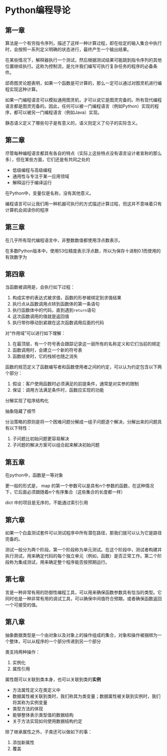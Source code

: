 # Python编程导论

## 第一章

算法是一个有穷指令序列，描述了这样一种计算过程，即在给定的输入集合中执行时，会按照一系列定义明确的状态进行，最终产生一个输出结果。

在某些情况下，解释器执行一个测试，然后根据测试结果可能跳到指令序列的其他位置继续执行。这称为控制流，是允许我们编写可执行复杂任务的程序的必备条件。

邱奇图灵论题表明，如果一个函数是可计算的，那么一定可以通过对图灵机进行编程实现这种计算。

如果一门编程语言可以模拟通用图灵机，才可以说它是图灵完备的。所有现代编程语言都是图灵完备的。因此，任何可以被一门编程语言（例如Python）实现的程序，都可以被另一门编程语言（例如Java）实现。

静态语义定义了哪些句子是有意义的，语义则定义了句子的实际含义。

## 第二章

尽管每种编程语言都具有各自的特点（实际上这些特点没有语言设计者宣称的那么多），但在某些方面，它们还是有共同之处的

* 低级编程与高级编程
* 通用性与专注于某一应用领域
* 解释运行于编译运行

 在Python中，变量仅是名称，没有其他意义。

编程语言可以让我们用一种机器可执行的方式描述计算过程，但这并不意味着只有计算机会阅读你的程序

## 第三章

在几乎所有现代编程语言中，非整数数值都使用浮点数表示。

在多数Python版本中，使用53位精度表示浮点数，所以为保存十进制0.1而使用的有效数字为

## 第四章

当函数被调用是，会执行如下过程：

1. 构成实参的表达式被求值，函数的形参被绑定到求值结果
2. 执行点从函数调用点转到函数体的第一条语句
3. 执行函数体中的代码，直到遇到`return`语句
4. 这次函数调用的值就是返回值
5. 执行带你移动到紧跟在这次函数调用后面的代码

对“作用域”可以进行如下理解：

1. 在最顶层，有一个符号表会跟踪记录这一层所有的名称定义和它们当前的绑定
2. 函数调用时，会建立一个新的符号表
3. 函数结束时，它的栈帧也随之消失

函数的规范定义了函数编写者和函数使用者之间的约定，可以认为约定包含以下两个部分：

1. 假设：客户使用函数时必须满足的前提条件，通常是对实参的限制
2. 保证：调用方法满足条件时，函数应实现的功能

分解实现了程序结构化

抽象隐藏了细节

分治策略的原则是将一个困难问题分解成一组子问题逐个解决，分解出来的问题具有以下特性：

1. 子问题比初始问题更容易解决
2. 子问题的解决方案可以组合起来解决初始问题

## 第五章

在python中，函数是一等对象

更一般的形式是， map 的第一个参数可以是具有n个参数的函数，在这种情况下，它后面必须跟随着n个有序集合（这些集合的长度都一样）

dict 中的项目是无序的，不能通过索引引用

## 第六章

如果一个白盒测试套件可以测试程序中所有潜在路径，那我们就可以认为它是路径完备的。

测试一般分为两个阶段。第一个阶段称为单元测试。在这个阶段中，测试者构建并执行测试，用来确定代码的每个独立单元（例如，函数）是否正常工作。第二个阶段称为集成测试，用来确定整个程序能否按预期运行。

## 第七章

言是一种非常有用的防御性编程工具，可以用来确保函数参数具有恰当的类型。它同时也是一种非常有用的调试工具，可以确保中间值符合预期，或者确保函数返回一个可接受的值。

## 第八章

抽象数据类型是一个由对象以及对象上的操作组成的集合，对象和操作被捆绑为一个整体，可以从程序的一个部分传递到另一个部分

类支持两种操作：

1. 实例化
2. 属性引用

属性既可以关联到类本身，也可以关联到类的**实例**

* 方法属性定义在类定义中
* 数据属性被关联到类时，我们称其为类变量；数据属性被关联到实例时，我们将其称为实例变量
* 类型方法的体现
* 能够整体表示类型值的数据结构
* 关于方法实现如何使用数据结构约定

除了继承属性之外，子类还可以做如下的事：

1. 添加新属性
2. 覆盖

